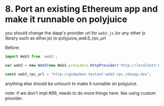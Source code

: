 # 8. Port an existing Ethereum app and make it runnable on polyjuice

you should change the dapp's provider url for `web3.js` (or any other js library such as ether.js) to polyjuice_web3_rpc_url

Before:

```js
import Web3 from 'web3';

var web3 = new Web3(new Web3.providers.HttpProvider('http://localhost:8545'));
```

```js
const web3_rpc_url = "http://godwoken-testnet-web3-rpc.ckbapp.dev"; 
```

anything else should be untouch to make it runnable on polyjuice.

note: if we don't impl #89, needs to do more things here. like using custom provider.
